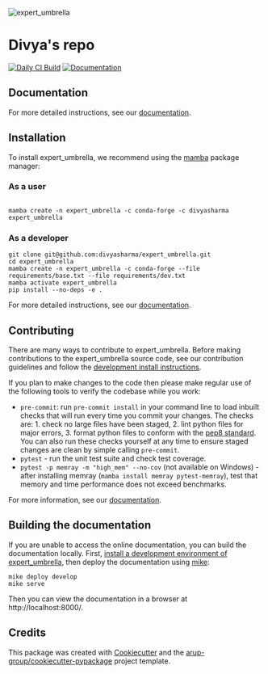 <!--- the "--8<--" html comments define what part of the README to add to the index page of the documentation -->
<!--- --8<-- [start:docs] -->
![expert_umbrella](resources/logos/title.png)

# Divya's repo

[![Daily CI Build](https://github.com/divyasharma/expert_umbrella/actions/workflows/daily-scheduled-ci.yml/badge.svg)](https://github.com/divyasharma/expert_umbrella/actions/workflows/daily-scheduled-ci.yml)
[![Documentation](https://github.com/divyasharma/expert_umbrella/actions/workflows/pages/pages-build-deployment/badge.svg?branch=gh-pages)](https://divyasharma.github.io/expert_umbrella)

<!--- --8<-- [end:docs] -->

## Documentation

For more detailed instructions, see our [documentation](https://divyasharma.github.io/expert_umbrella/latest).

## Installation

To install expert_umbrella, we recommend using the [mamba](https://mamba.readthedocs.io/en/latest/index.html) package manager:

### As a user
<!--- --8<-- [start:docs-install-user] -->


``` shell

mamba create -n expert_umbrella -c conda-forge -c divyasharma expert_umbrella

```
<!--- --8<-- [end:docs-install-user] -->

### As a developer
<!--- --8<-- [start:docs-install-dev] -->
``` shell
git clone git@github.com:divyasharma/expert_umbrella.git
cd expert_umbrella
mamba create -n expert_umbrella -c conda-forge --file requirements/base.txt --file requirements/dev.txt
mamba activate expert_umbrella
pip install --no-deps -e .
```
<!--- --8<-- [end:docs-install-dev] -->
For more detailed instructions, see our [documentation](https://divyasharma.github.io/expert_umbrella/latest/installation/).

## Contributing

There are many ways to contribute to expert_umbrella.
Before making contributions to the expert_umbrella source code, see our contribution guidelines and follow the [development install instructions](#as-a-developer).

If you plan to make changes to the code then please make regular use of the following tools to verify the codebase while you work:

- `pre-commit`: run `pre-commit install` in your command line to load inbuilt checks that will run every time you commit your changes.
The checks are: 1. check no large files have been staged, 2. lint python files for major errors, 3. format python files to conform with the [pep8 standard](https://peps.python.org/pep-0008/).
You can also run these checks yourself at any time to ensure staged changes are clean by simple calling `pre-commit`.
- `pytest` - run the unit test suite and check test coverage.
- `pytest -p memray -m "high_mem" --no-cov` (not available on Windows) - after installing memray (`mamba install memray pytest-memray`), test that memory and time performance does not exceed benchmarks.

For more information, see our [documentation](https://divyasharma.github.io/expert_umbrella/latest/contributing/).

## Building the documentation

If you are unable to access the online documentation, you can build the documentation locally.
First, [install a development environment of expert_umbrella](https://divyasharma.github.io/expert_umbrella/latest/contributing/coding/), then deploy the documentation using [mike](https://github.com/jimporter/mike):

```
mike deploy develop
mike serve
```

Then you can view the documentation in a browser at http://localhost:8000/.


## Credits

This package was created with [Cookiecutter](https://github.com/audreyr/cookiecutter) and the [arup-group/cookiecutter-pypackage](https://github.com/arup-group/cookiecutter-pypackage) project template.